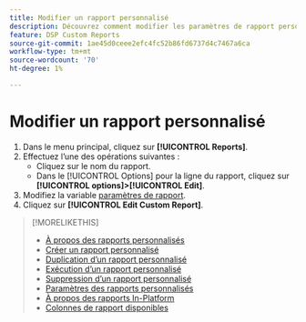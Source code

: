 ```yaml
---
title: Modifier un rapport personnalisé
description: Découvrez comment modifier les paramètres de rapport personnalisés.
feature: DSP Custom Reports
source-git-commit: 1ae45d0ceee2efc4fc52b86fd6737d4c7467a6ca
workflow-type: tm+mt
source-wordcount: '70'
ht-degree: 1%

---
```



# Modifier un rapport personnalisé

1. Dans le menu principal, cliquez sur **[!UICONTROL Reports]**.
1. Effectuez l’une des opérations suivantes :
   * Cliquez sur le nom du rapport.
   * Dans le [!UICONTROL Options] pour la ligne du rapport, cliquez sur **[!UICONTROL options]>[!UICONTROL Edit]**.
1. Modifiez la variable [paramètres de rapport](/help/dsp/reports/report-settings.md).
1. Cliquez sur **[!UICONTROL Edit Custom Report]**.

>[!MORELIKETHIS]
>
>* [À propos des rapports personnalisés](/help/dsp/reports/report-about.md)
>* [Créer un rapport personnalisé](/help/dsp/reports/report-create.md)
>* [Duplication d’un rapport personnalisé](/help/dsp/reports/report-copy.md)
>* [Exécution d’un rapport personnalisé](/help/dsp/reports/report-run-now.md)
>* [Suppression d’un rapport personnalisé](/help/dsp/reports/report-delete.md)
>* [Paramètres des rapports personnalisés](/help/dsp/reports/report-settings.md)
>* [À propos des rapports In-Platform](/help/dsp/campaign-management/reports/campaign-reports-about.md)
>* [Colonnes de rapport disponibles](/help/dsp/reports/report-columns.md)

